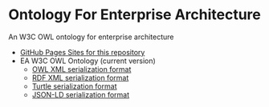 # Ontology For Enterprise Architecture

An W3C OWL ontology for enterprise architecture

* [GitHub Pages Sites for this repository](https://zombiemaker.github.io/enterprise-architecture-ontology/)
* EA W3C OWL Ontology (current version)
  * [OWL XML serialization format](https://raw.githubusercontent.com/zombiemaker/enterprise-architecture-ontology/main/enterprise-architecture.owl)
  * [RDF XML serialization format](https://raw.githubusercontent.com/zombiemaker/enterprise-architecture-ontology/main/enterprise-architecture_rdf-xml.owl)
  * [Turtle serialization format](https://raw.githubusercontent.com/zombiemaker/enterprise-architecture-ontology/main/enterprise-architecture_turtle.owl)
  * [JSON-LD serialization format](https://raw.githubusercontent.com/zombiemaker/enterprise-architecture-ontology/main/enterprise-architecture_json-ld.owl)